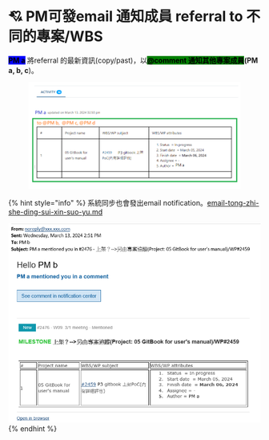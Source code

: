 # 💘 PM可發email 通知成員 referral to 不同的專案/WBS

<mark style="background-color:blue;">**PM a**</mark> 將referral 的最新資訊(copy/past)，以<mark style="background-color:green;">**@comment 通知其他專案成員**</mark>**(PM a, b, c**)。

<figure><img src="../.gitbook/assets/image (4) (1).png" alt=""><figcaption></figcaption></figure>

{% hint style="info" %}
系統同步也會發出email notification。[email-tong-zhi-she-ding-sui-xin-suo-yu.md](../fu-he-yi-ban-zhuan-an-guan-li-de-yong-fa/email-tong-zhi-she-ding-sui-xin-suo-yu.md "mention")

![](<../.gitbook/assets/image (1) (1).png>)
{% endhint %}

